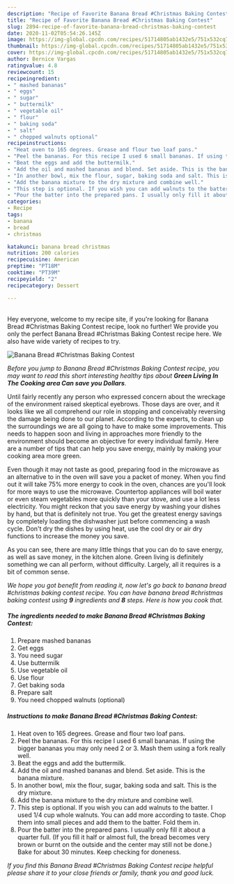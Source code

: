 ```yaml
---
description: "Recipe of Favorite Banana Bread #Christmas Baking Contest"
title: "Recipe of Favorite Banana Bread #Christmas Baking Contest"
slug: 2894-recipe-of-favorite-banana-bread-christmas-baking-contest
date: 2020-11-02T05:54:26.145Z
image: https://img-global.cpcdn.com/recipes/51714805ab1432e5/751x532cq70/banana-bread-christmas-baking-contest-recipe-main-photo.jpg
thumbnail: https://img-global.cpcdn.com/recipes/51714805ab1432e5/751x532cq70/banana-bread-christmas-baking-contest-recipe-main-photo.jpg
cover: https://img-global.cpcdn.com/recipes/51714805ab1432e5/751x532cq70/banana-bread-christmas-baking-contest-recipe-main-photo.jpg
author: Bernice Vargas
ratingvalue: 4.8
reviewcount: 15
recipeingredient:
- " mashed bananas"
- " eggs"
- " sugar"
- " buttermilk"
- " vegetable oil"
- " flour"
- " baking soda"
- " salt"
- " chopped walnuts optional"
recipeinstructions:
- "Heat oven to 165 degrees. Grease and flour two loaf pans."
- "Peel the bananas. For this recipe I used 6 small bananas. If using the bigger bananas you may only need 2 or 3. Mash them using a fork really well."
- "Beat the eggs and add the buttermilk."
- "Add the oil and mashed bananas and blend. Set aside. This is the banana mixture."
- "In another bowl, mix the flour, sugar, baking soda and salt. This is the dry mixture."
- "Add the banana mixture to the dry mixture and combine well."
- "This step is optional. If you wish you can add walnuts to the batter. I used 1/4 cup whole walnuts. You can add more according to taste. Chop them into small pieces and add them to the batter. Fold them in."
- "Pour the batter into the prepared pans. I usually only fill it about a quarter full. (If you fill it half or almost full, the bread becomes very brown or burnt on the outside and the center may still not be done.) Bake for about 30 minutes. Keep checking for doneness."
categories:
- Recipe
tags:
- banana
- bread
- christmas

katakunci: banana bread christmas 
nutrition: 200 calories
recipecuisine: American
preptime: "PT18M"
cooktime: "PT39M"
recipeyield: "2"
recipecategory: Dessert

---
```

<br>
Hey everyone, welcome to my recipe site, if you're looking for Banana Bread #Christmas Baking Contest recipe, look no further! We provide you only the perfect Banana Bread #Christmas Baking Contest recipe here. We also have wide variety of recipes to try.
<br>


![Banana Bread #Christmas Baking Contest](https://img-global.cpcdn.com/recipes/51714805ab1432e5/751x532cq70/banana-bread-christmas-baking-contest-recipe-main-photo.jpg)

<i>Before you jump to Banana Bread #Christmas Baking Contest recipe, you may want to read this short interesting healthy tips about 
<strong>Green Living In The Cooking area Can save you Dollars</strong>.</i>
</br>

Until fairly recently any person who expressed concern about the wreckage of the environment raised skeptical eyebrows. Those days are over, and it looks like we all comprehend our role in stopping and conceivably reversing the damage being done to our planet. According to the experts, to clean up the surroundings we are all going to have to make some improvements. This needs to happen soon and living in approaches more friendly to the environment should become an objective for every individual family. Here are a number of tips that can help you save energy, mainly by making your cooking area more green.

Even though it may not taste as good, preparing food in the microwave as an alternative to in the oven will save you a packet of money. When you find out it will take 75% more energy to cook in the oven, chances are you'll look for more ways to use the microwave. Countertop appliances will boil water or even steam vegetables more quickly than your stove, and use a lot less electricity. You might reckon that you save energy by washing your dishes by hand, but that is definitely not true. You get the greatest energy savings by completely loading the dishwasher just before commencing a wash cycle. Don't dry the dishes by using heat, use the cool dry or air dry functions to increase the money you save.

As you can see, there are many little things that you can do to save energy, as well as save money, in the kitchen alone. Green living is definitely something we can all perform, without difficulty. Largely, all it requires is a bit of common sense.


<i>We hope you got benefit from reading it, now let's go back to banana bread #christmas baking contest recipe. You can have banana bread #christmas baking contest using <strong>9</strong> ingredients and <strong>8</strong> steps. Here is how you cook that.
</i>

##### The ingredients needed to make Banana Bread #Christmas Baking Contest:

1. Prepare  mashed bananas
1. Get  eggs
1. You need  sugar
1. Use  buttermilk
1. Use  vegetable oil
1. Use  flour
1. Get  baking soda
1. Prepare  salt
1. You need  chopped walnuts (optional)


##### Instructions to make Banana Bread #Christmas Baking Contest:

1. Heat oven to 165 degrees. Grease and flour two loaf pans.
1. Peel the bananas. For this recipe I used 6 small bananas. If using the bigger bananas you may only need 2 or 3. Mash them using a fork really well.
1. Beat the eggs and add the buttermilk.
1. Add the oil and mashed bananas and blend. Set aside. This is the banana mixture.
1. In another bowl, mix the flour, sugar, baking soda and salt. This is the dry mixture.
1. Add the banana mixture to the dry mixture and combine well.
1. This step is optional. If you wish you can add walnuts to the batter. I used 1/4 cup whole walnuts. You can add more according to taste. Chop them into small pieces and add them to the batter. Fold them in.
1. Pour the batter into the prepared pans. I usually only fill it about a quarter full. (If you fill it half or almost full, the bread becomes very brown or burnt on the outside and the center may still not be done.) Bake for about 30 minutes. Keep checking for doneness.


<i>If you find this Banana Bread #Christmas Baking Contest recipe helpful please share it to your close friends or family, thank you and good luck.</i>
